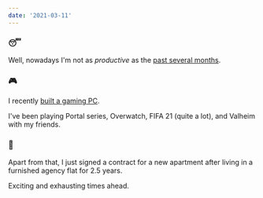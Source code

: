 ```yaml
---
date: '2021-03-11'
---
```


### 😴

Well, nowadays I'm not as _productive_ as the [past several months](/now/history).

### 🎮

I recently [built a gaming PC](https://www.reddit.com/r/NZXT/comments/ln1fv8/h510i_with_kraken_x63_and_aer_rgb_fans_3/).

I've been playing Portal series, Overwatch, FIFA 21 (quite a lot), and Valheim with my friends.

### 🚚

Apart from that, I just signed a contract for a new apartment after living in a furnished agency flat for 2.5 years.

Exciting and exhausting times ahead.
